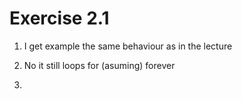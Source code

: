 # Exercise 2.1

1) I get example the same behaviour as in the lecture

2) No it still loops for (asuming) forever

3) 
